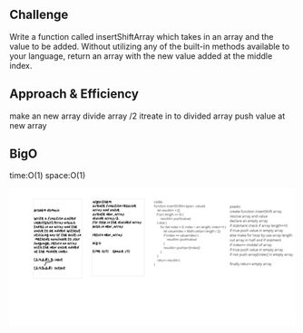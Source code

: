 ## Challenge
Write a function called insertShiftArray which takes in an array and the value to be added. Without utilizing any of the built-in methods available to your language, return an array with the new value added at the middle index.

## Approach & Efficiency
make an new  array
divide array /2
itreate in to divided array
push value at new array 

## BigO
time:O(1)
space:O(1)


![white bored](../asset/arrayShift.png)



